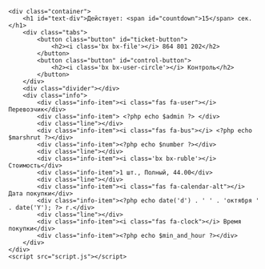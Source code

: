 <html>
<head>
    <title>Ticket Information</title>
    <link rel="stylesheet" href="https://cdnjs.cloudflare.com/ajax/libs/font-awesome/5.15.3/css/all.min.css">
    <link href='https://unpkg.com/boxicons@2.1.4/css/boxicons.min.css' rel='stylesheet'>
    <link rel="stylesheet" href="styles.css">
</head>
<body>

    <div class="container">
        <h1 id="text-div">Действует: <span id="countdown">15</span> сек.</h1>
        <div class="tabs">
            <button class="button" id="ticket-button">
                <h2><i class='bx bx-file'></i> 864 801 202</h2>
            </button>
            <button class="button" id="control-button">
                <h2><i class='bx bx-user-circle'></i> Контроль</h2>
            </button>
        </div>
        <div class="divider"></div>
        <div class="info">
            <div class="info-item"><i class="fas fa-user"></i> Перевозчик</div>
            <div class="info-item"> <?php echo $admin ?> </div>
            <div class="line"></div>
            <div class="info-item"><i class="fas fa-bus"></i> <?php echo $marshrut ?></div>
            <div class="info-item"><?php echo $number ?></div>
            <div class="line"></div>
            <div class="info-item"><i class='bx bx-ruble'></i> Стоимость</div>
            <div class="info-item">1 шт., Полный, 44.00</div>
            <div class="line"></div>
            <div class="info-item"><i class="fas fa-calendar-alt"></i> Дата покупки</div>
            <div class="info-item"><?php echo date('d') . ' ' . 'октября ' . date('Y'); ?> г.</div>
            <div class="line"></div>
            <div class="info-item"><i class="fas fa-clock"></i> Время покупки</div>
            <div class="info-item"><?php echo $min_and_hour ?></div>
        </div>
    </div>
    <script src="script.js"></script>
</body>
</html>

